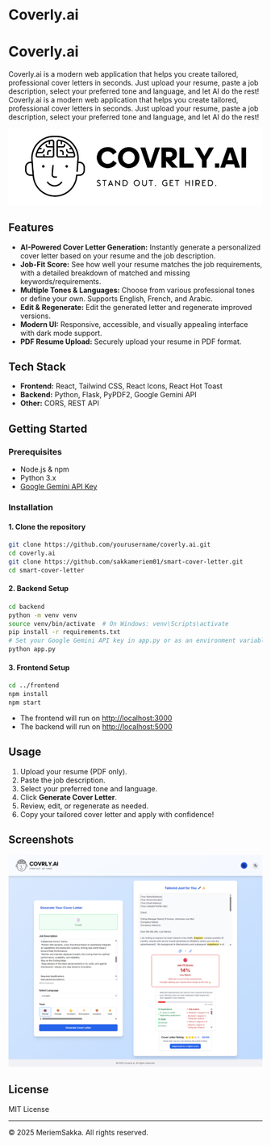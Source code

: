 # Coverly.ai
# Coverly.ai

Coverly.ai is a modern web application that helps you create tailored, professional cover letters in seconds. Just upload your resume, paste a job description, select your preferred tone and language, and let AI do the rest!
Coverly.ai is a modern web application that helps you create tailored, professional cover letters in seconds. Just upload your resume, paste a job description, select your preferred tone and language, and let AI do the rest!

![Logo](frontend/public/logo.png)

## Features

- **AI-Powered Cover Letter Generation:** Instantly generate a personalized cover letter based on your resume and the job description.
- **Job-Fit Score:** See how well your resume matches the job requirements, with a detailed breakdown of matched and missing keywords/requirements.
- **Multiple Tones & Languages:** Choose from various professional tones or define your own. Supports English, French, and Arabic.
- **Edit & Regenerate:** Edit the generated letter and regenerate improved versions.
- **Modern UI:** Responsive, accessible, and visually appealing interface with dark mode support.
- **PDF Resume Upload:** Securely upload your resume in PDF format.

## Tech Stack

- **Frontend:** React, Tailwind CSS, React Icons, React Hot Toast
- **Backend:** Python, Flask, PyPDF2, Google Gemini API
- **Other:** CORS, REST API

## Getting Started

### Prerequisites

- Node.js & npm
- Python 3.x
- [Google Gemini API Key](https://ai.google.dev/)

### Installation

#### 1. Clone the repository

```bash
git clone https://github.com/yourusername/coverly.ai.git
cd coverly.ai
git clone https://github.com/sakkameriem01/smart-cover-letter.git
cd smart-cover-letter
```

#### 2. Backend Setup

```bash
cd backend
python -m venv venv
source venv/bin/activate  # On Windows: venv\Scripts\activate
pip install -r requirements.txt
# Set your Google Gemini API key in app.py or as an environment variable
python app.py
```

#### 3. Frontend Setup

```bash
cd ../frontend
npm install
npm start
```

- The frontend will run on [http://localhost:3000](http://localhost:3000)
- The backend will run on [http://localhost:5000](http://localhost:5000)

## Usage

1. Upload your resume (PDF only).
2. Paste the job description.
3. Select your preferred tone and language.
4. Click **Generate Cover Letter**.
5. Review, edit, or regenerate as needed.
6. Copy your tailored cover letter and apply with confidence!

## Screenshots

![App Screenshot](frontend/public/screenshot.png)


## License

MIT License

---

© 2025 MeriemSakka. All rights reserved.
